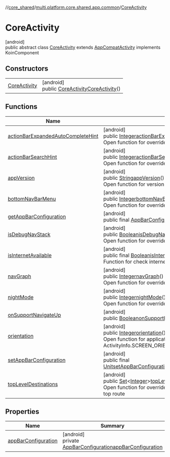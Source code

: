 //[core_shared](../../../index.md)/[multi.platform.core.shared.app.common](../index.md)/[CoreActivity](index.md)

# CoreActivity

[android]\
public abstract class [CoreActivity](index.md) extends [AppCompatActivity](https://developer.android.com/reference/kotlin/androidx/appcompat/app/AppCompatActivity.html) implements KoinComponent

## Constructors

| | |
|---|---|
| [CoreActivity](-core-activity.md) | [android]<br>public [CoreActivity](index.md)[CoreActivity](-core-activity.md)() |

## Functions

| Name | Summary |
|---|---|
| [actionBarExpandedAutoCompleteHint](action-bar-expanded-auto-complete-hint.md) | [android]<br>public [Integer](https://developer.android.com/reference/kotlin/java/lang/Integer.html)[actionBarExpandedAutoCompleteHint](action-bar-expanded-auto-complete-hint.md)()<br>Open function for override action bar auto complete hint Default: null |
| [actionBarSearchHint](action-bar-search-hint.md) | [android]<br>public [Integer](https://developer.android.com/reference/kotlin/java/lang/Integer.html)[actionBarSearchHint](action-bar-search-hint.md)()<br>Open function for override action bar search hint Default: null |
| [appVersion](app-version.md) | [android]<br>public [String](https://developer.android.com/reference/kotlin/java/lang/String.html)[appVersion](app-version.md)()<br>Open function for version of application |
| [bottomNavBarMenu](bottom-nav-bar-menu.md) | [android]<br>public [Integer](https://developer.android.com/reference/kotlin/java/lang/Integer.html)[bottomNavBarMenu](bottom-nav-bar-menu.md)()<br>Open function for override bottom navigation menu Default: 0 |
| [getAppBarConfiguration](get-app-bar-configuration.md) | [android]<br>public final [AppBarConfiguration](https://developer.android.com/reference/kotlin/androidx/navigation/ui/AppBarConfiguration.html)[getAppBarConfiguration](get-app-bar-configuration.md)() |
| [isDebugNavStack](is-debug-nav-stack.md) | [android]<br>public [Boolean](https://developer.android.com/reference/kotlin/java/lang/Boolean.html)[isDebugNavStack](is-debug-nav-stack.md)()<br>Open function for override debug navigation stack Default: false |
| [isInternetAvailable](is-internet-available.md) | [android]<br>public final [Boolean](https://developer.android.com/reference/kotlin/java/lang/Boolean.html)[isInternetAvailable](is-internet-available.md)()<br>Function for check internet availability |
| [navGraph](nav-graph.md) | [android]<br>public [Integer](https://developer.android.com/reference/kotlin/java/lang/Integer.html)[navGraph](nav-graph.md)()<br>Open function for override navigation graph Default: null |
| [nightMode](night-mode.md) | [android]<br>public [Integer](https://developer.android.com/reference/kotlin/java/lang/Integer.html)[nightMode](night-mode.md)()<br>Open function for override night mode Default: MODE_NIGHT_NO |
| [onSupportNavigateUp](on-support-navigate-up.md) | [android]<br>public [Boolean](https://developer.android.com/reference/kotlin/java/lang/Boolean.html)[onSupportNavigateUp](on-support-navigate-up.md)() |
| [orientation](orientation.md) | [android]<br>public [Integer](https://developer.android.com/reference/kotlin/java/lang/Integer.html)[orientation](orientation.md)()<br>Open function for application orientation Default: ActivityInfo.SCREEN_ORIENTATION_PORTRAIT |
| [setAppBarConfiguration](set-app-bar-configuration.md) | [android]<br>public final [Unit](https://kotlinlang.org/api/latest/jvm/stdlib/kotlin/-unit/index.html)[setAppBarConfiguration](set-app-bar-configuration.md)([AppBarConfiguration](https://developer.android.com/reference/kotlin/androidx/navigation/ui/AppBarConfiguration.html)appBarConfiguration) |
| [topLevelDestinations](top-level-destinations.md) | [android]<br>public [Set](https://developer.android.com/reference/kotlin/java/util/Set.html)&lt;[Integer](https://developer.android.com/reference/kotlin/java/lang/Integer.html)&gt;[topLevelDestinations](top-level-destinations.md)()<br>Open function for override default top level app route config Default: no top route |

## Properties

| Name | Summary |
|---|---|
| [appBarConfiguration](index.md#-1105016925%2FProperties%2F-2121679934) | [android]<br>private [AppBarConfiguration](https://developer.android.com/reference/kotlin/androidx/navigation/ui/AppBarConfiguration.html)[appBarConfiguration](index.md#-1105016925%2FProperties%2F-2121679934) |
